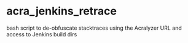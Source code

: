 acra_jenkins_retrace
====================

bash script to de-obfuscate stacktraces using the Acralyzer URL and access to Jenkins build dirs
